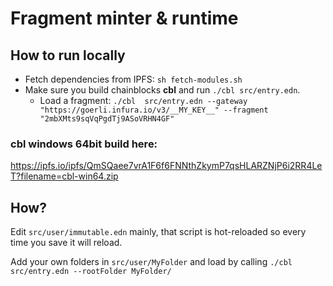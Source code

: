 # Fragment minter & runtime

## How to run locally

* Fetch dependencies from IPFS: `sh fetch-modules.sh`
* Make sure you build chainblocks **cbl** and run `./cbl src/entry.edn`.
  * Load a fragment: `./cbl  src/entry.edn --gateway "https://goerli.infura.io/v3/__MY_KEY__" --fragment "2mbXMts9sqVqPgdTj9ASoVRHN4GF"`

### cbl windows 64bit build here:
https://ipfs.io/ipfs/QmSQaee7vrA1F6f6FNNthZkymP7qsHLARZNjP6i2RR4LeT?filename=cbl-win64.zip

## How?

Edit `src/user/immutable.edn` mainly, that script is hot-reloaded so every time you save it will reload.

Add your own folders in `src/user/MyFolder` and load by calling `./cbl  src/entry.edn --rootFolder MyFolder/`
